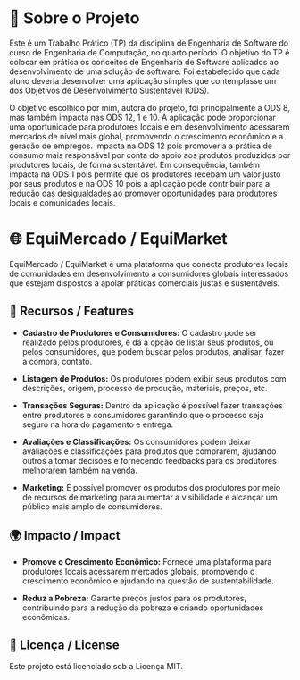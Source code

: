 # 🚀 Sobre o Projeto

Este é um Trabalho Prático (TP) da disciplina de Engenharia de Software do curso de Engenharia de Computação, no quarto período. O objetivo do TP é colocar em prática os conceitos de Engenharia de Software aplicados ao desenvolvimento de uma solução de software. Foi estabelecido que cada aluno deveria desenvolver uma aplicação simples que contemplasse um dos Objetivos de Desenvolvimento Sustentável (ODS).

O objetivo escolhido por mim, autora do projeto, foi principalmente a ODS 8, mas também impacta nas ODS 12, 1 e 10. A aplicação pode proporcionar uma oportunidade para produtores locais e em desenvolvimento acessarem mercados de nível mais global, promovendo o crescimento econômico e a geração de empregos. Impacta na ODS 12 pois promoveria a prática de consumo mais responsável por conta do apoio aos produtos produzidos por produtores locais, de forma sustentável. Em consequência, também impacta na ODS 1 pois permite que os produtores recebam um valor justo por seus produtos e na ODS 10 pois a aplicação pode contribuir para a redução das desigualdades ao promover oportunidades para produtores locais e comunidades locais.

# 🌐 EquiMercado / EquiMarket

EquiMercado / EquiMarket é uma plataforma que conecta produtores locais de comunidades em desenvolvimento a consumidores globais interessados que estejam dispostos a apoiar práticas comerciais justas e sustentáveis.

## 🎁 Recursos / Features

- **Cadastro de Produtores e Consumidores:** O cadastro pode ser realizado pelos produtores, e dá a opção de listar seus produtos, ou pelos consumidores, que podem buscar pelos produtos, analisar, fazer a compra, contato.
  
- **Listagem de Produtos:** Os produtores podem exibir seus produtos com descrições, origem, processo de produção, materiais, preços, etc.

- **Transações Seguras:** Dentro da aplicação é possível fazer transações entre produtores e consumidores garantindo que o processo seja seguro na hora do pagamento e entrega.

- **Avaliações e Classificações:** Os consumidores podem deixar avaliações e classificações para produtos que comprarem, ajudando outros a tomar decisões e fornecendo feedbacks para os produtores melhorarem também na venda.

- **Marketing:** É possível promover os produtos dos produtores por meio de recursos de marketing para aumentar a visibilidade e alcançar um público mais amplo de consumidores.

## 🌍 Impacto / Impact

- **Promove o Crescimento Econômico:** Fornece uma plataforma para produtores locais acessarem mercados globais, promovendo o crescimento econômico e ajudando na questão de sustentabilidade.

- **Reduz a Pobreza:** Garante preços justos para os produtores, contribuindo para a redução da pobreza e criando oportunidades econômicas.

## 📝 Licença / License

Este projeto está licenciado sob a Licença MIT.
